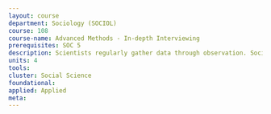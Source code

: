 ```yaml
---
layout: course 
department: Sociology (SOCIOL)
course: 108
course-name: Advanced Methods - In-depth Interviewing
prerequisites: SOC 5
description: Scientists regularly gather data through observation. Sociologists can go a step further and ask the objects of their studies about their lives and thoughts. This upper-level course teaches students how to engage in scientific research using question-based data. It involves a mix of classroom and hands-on learning, culminating in an independent research paper.
units: 4
tools: 
cluster: Social Science
foundational: 
applied: Applied
meta: 
---
```


